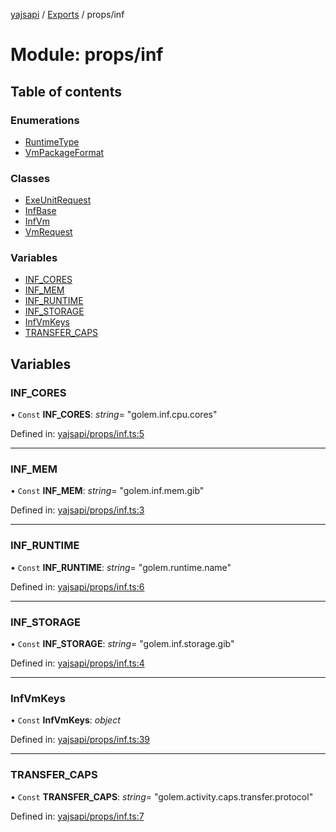 [yajsapi](../README.md) / [Exports](../modules.md) / props/inf

# Module: props/inf

## Table of contents

### Enumerations

- [RuntimeType](../enums/props_inf.runtimetype.md)
- [VmPackageFormat](../enums/props_inf.vmpackageformat.md)

### Classes

- [ExeUnitRequest](../classes/props_inf.exeunitrequest.md)
- [InfBase](../classes/props_inf.infbase.md)
- [InfVm](../classes/props_inf.infvm.md)
- [VmRequest](../classes/props_inf.vmrequest.md)

### Variables

- [INF\_CORES](props_inf.md#inf_cores)
- [INF\_MEM](props_inf.md#inf_mem)
- [INF\_RUNTIME](props_inf.md#inf_runtime)
- [INF\_STORAGE](props_inf.md#inf_storage)
- [InfVmKeys](props_inf.md#infvmkeys)
- [TRANSFER\_CAPS](props_inf.md#transfer_caps)

## Variables

### INF\_CORES

• `Const` **INF\_CORES**: *string*= "golem.inf.cpu.cores"

Defined in: [yajsapi/props/inf.ts:5](https://github.com/golemfactory/yajsapi/blob/289a25a/yajsapi/props/inf.ts#L5)

___

### INF\_MEM

• `Const` **INF\_MEM**: *string*= "golem.inf.mem.gib"

Defined in: [yajsapi/props/inf.ts:3](https://github.com/golemfactory/yajsapi/blob/289a25a/yajsapi/props/inf.ts#L3)

___

### INF\_RUNTIME

• `Const` **INF\_RUNTIME**: *string*= "golem.runtime.name"

Defined in: [yajsapi/props/inf.ts:6](https://github.com/golemfactory/yajsapi/blob/289a25a/yajsapi/props/inf.ts#L6)

___

### INF\_STORAGE

• `Const` **INF\_STORAGE**: *string*= "golem.inf.storage.gib"

Defined in: [yajsapi/props/inf.ts:4](https://github.com/golemfactory/yajsapi/blob/289a25a/yajsapi/props/inf.ts#L4)

___

### InfVmKeys

• `Const` **InfVmKeys**: *object*

Defined in: [yajsapi/props/inf.ts:39](https://github.com/golemfactory/yajsapi/blob/289a25a/yajsapi/props/inf.ts#L39)

___

### TRANSFER\_CAPS

• `Const` **TRANSFER\_CAPS**: *string*= "golem.activity.caps.transfer.protocol"

Defined in: [yajsapi/props/inf.ts:7](https://github.com/golemfactory/yajsapi/blob/289a25a/yajsapi/props/inf.ts#L7)

